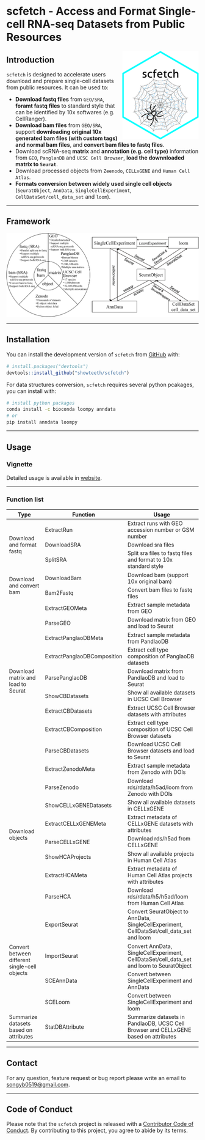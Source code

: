 
# scfetch - Access and Format Single-cell RNA-seq Datasets from Public Resources 

<img src = "man/figures/scfetch.png" align = "right" width = "200"/>

## Introduction

`scfetch` is designed to accelerate users download and prepare single-cell datasets from public resources. It can be used to:

* **Download fastq files** from `GEO/SRA`, **foramt fastq files** to standard style that can be identified by 10x softwares (e.g. CellRanger).
* **Download bam files** from `GEO/SRA`, support **downloading original 10x generated bam files (with custom tags) and normal bam files**, and **convert bam files to fastq files**.
* Download scRNA-seq **matrix** and **annotation (e.g. cell type)** information from `GEO`, `PanglanDB` and `UCSC Cell Browser`, **load the downnloaded matrix to `Seurat`**.
* Download processed objects from `Zeenodo`, `CELLxGENE` and `Human Cell Atlas`.
* **Formats conversion between widely used single cell objects** (`SeuratObject`, `AnnData`, `SingleCellExperiment`, `CellDataSet/cell_data_set` and `loom`).

<hr />

## Framework

<div align="center">
<img src="man/figures/scfetch_workflow.png"  title="scfetch_framework"  alt="scfetch_framework" />
</div>

<hr />

## Installation

You can install the development version of `scfetch` from [GitHub](https://github.com/showteeth/scfetch) with:

``` r
# install.packages("devtools")
devtools::install_github("showteeth/scfetch")
```

For data structures conversion, `scfetch` requires several python pcakages, you can install with:

``` bash
# install python packages
conda install -c bioconda loompy anndata
# or
pip install anndata loompy
```

<hr />

## Usage
### Vignette
Detailed usage is available in [website](https://showteeth.github.io/scfetch/).

<hr />

### Function list

<table>
<thead>
  <tr>
    <th>Type</th>
    <th>Function</th>
    <th>Usage</th>
  </tr>
</thead>
<tbody>
  <tr>
    <td rowspan="3">Download and format fastq</td>
    <td>ExtractRun</td>
    <td>Extract runs with GEO accession number or GSM number</td>
  </tr>
  <tr>
    <td>DownloadSRA</td>
    <td>Download sra files</td>
  </tr>
  <tr>
    <td>SplitSRA</td>
    <td>Split sra files to fastq files and format to 10x standard style</td>
  </tr>
  <tr>
    <td rowspan="2">Download and convert bam</td>
    <td>DownloadBam</td>
    <td>Download bam (support 10x original bam)</td>
  </tr>
  <tr>
    <td>Bam2Fastq</td>
    <td>Convert bam files to fastq files</td>
  </tr>
  <tr>
    <td rowspan="9">Download matrix and load to Seurat </td>
    <td>ExtractGEOMeta</td>
    <td>Extract sample metadata from GEO</td>
  </tr>
  <tr>
    <td>ParseGEO</td>
    <td>Download matrix from GEO and load to Seurat</td>
  </tr>
  <tr>
    <td>ExtractPanglaoDBMeta</td>
    <td>Extract sample metadata from PandlaoDB</td>
  </tr>
  <tr>
    <td>ExtractPanglaoDBComposition</td>
    <td>Extract cell type composition of PanglaoDB datasets</td>
  </tr>
  <tr>
    <td>ParsePanglaoDB</td>
    <td>Download matrix from PandlaoDB and load to Seurat</td>
  </tr>
  <tr>
    <td>ShowCBDatasets</td>
    <td>Show all available datasets in UCSC Cell Browser</td>
  </tr>
  <tr>
    <td>ExtractCBDatasets</td>
    <td>Extract UCSC Cell Browser datasets with attributes</td>
  </tr>
  <tr>
    <td>ExtractCBComposition</td>
    <td>Extract cell type composition of UCSC Cell Browser datasets</td>
  </tr>
  <tr>
    <td>ParseCBDatasets</td>
    <td>Download UCSC Cell Browser datasets and load to Seurat</td>
  </tr>
  <tr>
    <td rowspan="8">Download objects</td>
    <td>ExtractZenodoMeta</td>
    <td>Extract sample metadata from Zenodo with DOIs</td>
  </tr>
  <tr>
    <td>ParseZenodo</td>
    <td>Download rds/rdata/h5ad/loom from Zenodo with DOIs</td>
  </tr>
  <tr>
    <td>ShowCELLxGENEDatasets</td>
    <td>Show all available datasets in CELLxGENE</td>
  </tr>
  <tr>
    <td>ExtractCELLxGENEMeta</td>
    <td>Extract metadata of CELLxGENE datasets with attributes</td>
  </tr>
  <tr>
    <td>ParseCELLxGENE</td>
    <td>Download rds/h5ad from CELLxGENE</td>
  </tr>
  <tr>
    <td>ShowHCAProjects</td>
    <td>Show all available projects in Human Cell Atlas</td>
  </tr>
  <tr>
    <td>ExtractHCAMeta</td>
    <td>Extract metadata of Human Cell Atlas projects with attributes</td>
  </tr>
  <tr>
    <td>ParseHCA</td>
    <td>Download rds/rdata/h5/h5ad/loom from Human Cell Atlas</td>
  </tr>
  <tr>
    <td rowspan="4">Convert between different single-cell objects</td>
    <td>ExportSeurat</td>
    <td>Convert SeuratObject to AnnData, SingleCellExperiment, CellDataSet/cell_data_set and loom</td>
  </tr>
  <tr>
    <td>ImportSeurat</td>
    <td>Convert AnnData, SingleCellExperiment, CellDataSet/cell_data_set and loom to SeuratObject</td>
  </tr>
  <tr>
    <td>SCEAnnData</td>
    <td>Convert between SingleCellExperiment and AnnData</td>
  </tr>
  <tr>
    <td>SCELoom</td>
    <td>Convert between SingleCellExperiment and loom</td>
  </tr>
  <tr>
    <td rowspan="1">Summarize datasets based on attributes</td>
    <td>StatDBAttribute</td>
    <td>Summarize datasets in PandlaoDB, UCSC Cell Browser and CELLxGENE based on attributes</td>
  </tr>
</tbody>
</table>

<hr />

## Contact
For any question, feature request or bug report please write an email to [songyb0519@gmail.com](songyb0519@gmail.com).

<hr />

## Code of Conduct
  
Please note that the `scfetch` project is released with a [Contributor Code of Conduct](https://contributor-covenant.org/version/2/1/CODE_OF_CONDUCT.html). By contributing to this project, you agree to abide by its terms.

<br />


